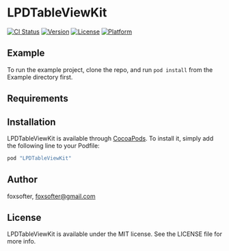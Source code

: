# LPDTableViewKit

[![CI Status](http://img.shields.io/travis/foxsofter/LPDTableViewKit.svg?style=flat)](https://travis-ci.org/foxsofter/LPDTableViewKit)
[![Version](https://img.shields.io/cocoapods/v/LPDTableViewKit.svg?style=flat)](http://cocoapods.org/pods/LPDTableViewKit)
[![License](https://img.shields.io/cocoapods/l/LPDTableViewKit.svg?style=flat)](http://cocoapods.org/pods/LPDTableViewKit)
[![Platform](https://img.shields.io/cocoapods/p/LPDTableViewKit.svg?style=flat)](http://cocoapods.org/pods/LPDTableViewKit)

## Example

To run the example project, clone the repo, and run `pod install` from the Example directory first.

## Requirements

## Installation

LPDTableViewKit is available through [CocoaPods](http://cocoapods.org). To install
it, simply add the following line to your Podfile:

```ruby
pod "LPDTableViewKit"
```

## Author

foxsofter, foxsofter@gmail.com

## License

LPDTableViewKit is available under the MIT license. See the LICENSE file for more info.
